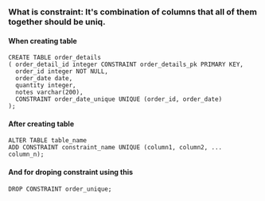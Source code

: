 ### What is constraint: It's combination of columns that all of them together  should be uniq.
#### When creating table
```
CREATE TABLE order_details
( order_detail_id integer CONSTRAINT order_details_pk PRIMARY KEY,
  order_id integer NOT NULL,
  order_date date,
  quantity integer,
  notes varchar(200),
  CONSTRAINT order_date_unique UNIQUE (order_id, order_date)
);
```
#### After creating table
```
ALTER TABLE table_name
ADD CONSTRAINT constraint_name UNIQUE (column1, column2, ... column_n);
```
#### And for droping constraint using this
```
DROP CONSTRAINT order_unique;
```
